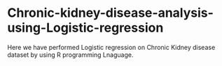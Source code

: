 # Chronic-kidney-disease-analysis-using-Logistic-regression
Here we have performed Logistic regression on Chronic Kidney disease dataset by using R programming Lnaguage.
